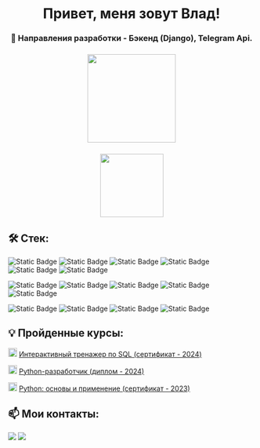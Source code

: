 <h1 align="center" class="heading-element" dir="auto">Привет, меня зовут Влад! </h1>
<h3 align="center" class="heading-element" dir="auto">
  🚀 Направления разработки - Бэкенд (Django), Telegram Api.
</h3>

<h3 align="center" class="heading-element" dir="auto">
  <a href="https://github.com/anuraghazra/convoychat">
    <img height=180 align="center" src="https://github-readme-stats.vercel.app/api/top-langs?username=Vlad-RND&layout=compact&langs_count=4&card_width=320&hide=javascript,css" />
  </a>
</h3>
<h3 align="center" class="heading-element" dir="auto">
  <a href="https://github.com/anuraghazra/github-readme-stats">
    <img height=129 align="center" src="https://github-readme-stats.vercel.app/api?username=Vlad-RND&hide=stars,prs,issues,contribs&show_icons=true&hide_rank=true&custom_title=My+GitHub+Stats" />
  </a>
</h3>

## 🛠 Стек:
<p>
  
  ![Static Badge](https://img.shields.io/badge/python-blue?style=for-the-badge&logo=python&logoColor=yellow)
  ![Static Badge](https://img.shields.io/badge/django-darkgreen?style=for-the-badge&logo=django&logoColor=white)
  ![Static Badge](https://img.shields.io/badge/docker-blue?style=for-the-badge&logo=docker&logoColor=white)
  ![Static Badge](https://img.shields.io/badge/postgresql-blue?style=for-the-badge&logo=postgresql&logoColor=white)
  ![Static Badge](https://img.shields.io/badge/linux-white?style=for-the-badge&logo=linux&logoColor=black)
  ![Static Badge](https://img.shields.io/badge/Git-red?style=for-the-badge&logo=git&logoColor=white)
  
</p>
<p>
  
  ![Static Badge](https://img.shields.io/badge/Nginx-green?style=for-the-badge&logo=Nginx&logoColor=white)
  ![Static Badge](https://img.shields.io/badge/Telegram_Api-blue?style=for-the-badge&logo=telegram&logoColor=white)
  ![Static Badge](https://img.shields.io/badge/sqlite-sqlite?style=for-the-badge&logo=sqlite&labelColor=072B8A&color=072B8A)
  ![Static Badge](https://img.shields.io/badge/gunicorn-g?style=for-the-badge&logo=gunicorn&logoColor=white&labelColor=green&color=green)
  ![Static Badge](https://img.shields.io/badge/postman-p?style=for-the-badge&logo=postman&logoColor=white&labelColor=orange&color=orange)
  
</p>
<p>
  
  ![Static Badge](https://img.shields.io/badge/github-g?style=for-the-badge&logo=github&logoColor=white&labelColor=black&color=black)
  ![Static Badge](https://img.shields.io/badge/github_action-g?style=for-the-badge&logo=github%20actions&logoColor=blue&labelColor=white&color=white)
  ![Static Badge](https://img.shields.io/badge/bootstrap%205-bootstrap?style=for-the-badge&logo=bootstrap&logoColor=white&color=blue)
  ![Static Badge](https://img.shields.io/badge/sql-sql?style=for-the-badge&logoColor=white&color=blue)

</p>

## 💡 Пройденные курсы:
<img height=18 src="https://stepik.org/static/frontend/topbar_logo.svg"/> <a href="https://stepik.org/cert/2511773"> Интерактивный тренажер по SQL (сертификат - 2024) </a>

<img height=18 src="https://avatars.mds.yandex.net/get-lpc/10116223/099a1ee1-39ec-40c8-97ed-f7b8548cf5f0/orig"/> <a href="https://disk.yandex.ru/i/qTGRKyDFHp_ZHA"> Python-разработчик (диплом - 2024) </a>

<img height=18 src="https://stepik.org/static/frontend/topbar_logo.svg"/> <a href="https://stepik.org/cert/2152236"> Python: основы и применение (сертификат - 2023) </a>

## 📫 Мои контакты:
<a href="https://t.me/VladRND61"><img src="https://img.shields.io/badge/vladrnd61-blue?style=for-the-badge&logo=telegram"/></a>
<a href="mailto:vladislavvyt@yandex.ru"><img src="https://img.shields.io/badge/yandex_mail-yellow?style=for-the-badge"/></a>
